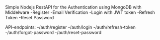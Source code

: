 Simple Nodejs RestAPI for the Authentication using MongoDB with Middelware
-Register
-Email Verification
-Login with JWT token
-Refresh Token
-Reset Password

API-endpoints:
-/auth/register
-/auth/login
-/auth/refresh-token
-/auth/forgot-password
-/auth/reset-password
